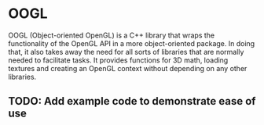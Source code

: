 # OOGL

OOGL (Object-oriented OpenGL) is a C++ library that wraps the functionality of the OpenGL API in a more object-oriented package. In doing that, it also takes away the need for all sorts of libraries that are normally needed to facilitate tasks. It provides functions for 3D math, loading textures and creating an OpenGL context without depending on any other libraries.

## TODO: Add example code to demonstrate ease of use